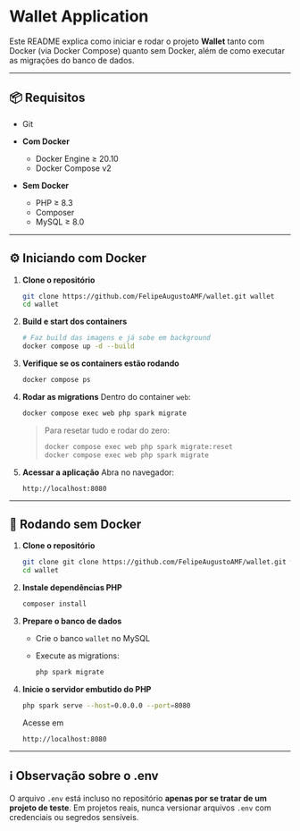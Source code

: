 # Wallet Application

Este README explica como iniciar e rodar o projeto **Wallet** tanto com Docker (via Docker Compose) quanto sem Docker, além de como executar as migrações do banco de dados.

---

## 📦 Requisitos

- Git
- **Com Docker**

  - Docker Engine ≥ 20.10
  - Docker Compose v2

- **Sem Docker**

  - PHP ≥ 8.3
  - Composer
  - MySQL ≥ 8.0

---

## ⚙️ Iniciando com Docker

1. **Clone o repositório**

   ```bash
   git clone https://github.com/FelipeAugustoAMF/wallet.git wallet
   cd wallet
   ```

2. **Build e start dos containers**

   ```bash
   # Faz build das imagens e já sobe em background
   docker compose up -d --build
   ```

3. **Verifique se os containers estão rodando**

   ```bash
   docker compose ps
   ```

4. **Rodar as migrations**
   Dentro do container `web`:

   ```bash
   docker compose exec web php spark migrate
   ```

   > Para resetar tudo e rodar do zero:
   >
   > ```bash
   > docker compose exec web php spark migrate:reset
   > docker compose exec web php spark migrate
   > ```

5. **Acessar a aplicação**
   Abra no navegador:

   ```
   http://localhost:8080
   ```

---

## 🐳 Rodando sem Docker

1. **Clone o repositório**

   ```bash
   git clone git clone https://github.com/FelipeAugustoAMF/wallet.git wallet wallet
   cd wallet
   ```

2. **Instale dependências PHP**

   ```bash
   composer install
   ```

3. **Prepare o banco de dados**

   - Crie o banco `wallet` no MySQL
   - Execute as migrations:

     ```bash
     php spark migrate
     ```

4. **Inicie o servidor embutido do PHP**

   ```bash
   php spark serve --host=0.0.0.0 --port=8080
   ```

   Acesse em

   ```
   http://localhost:8080
   ```

---

## ℹ️ Observação sobre o .env

O arquivo `.env` está incluso no repositório **apenas por se tratar de um projeto de teste**. Em projetos reais, nunca versionar arquivos `.env` com credenciais ou segredos sensíveis.
